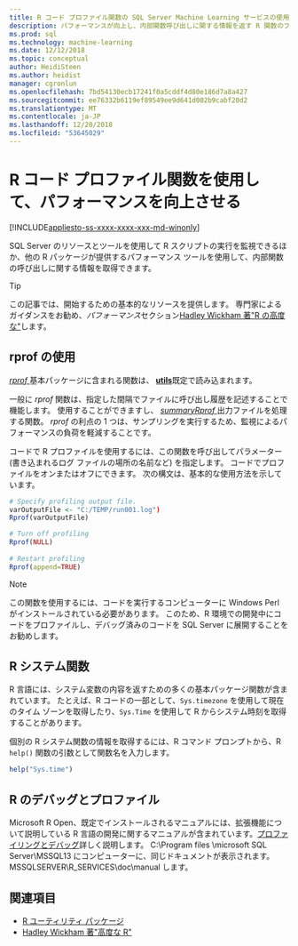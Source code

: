 ```yaml
---
title: R コード プロファイル関数の SQL Server Machine Learning サービスの使用します。
description: パフォーマンスが向上し、内部関数呼び出しに関する情報を返す R 関数のプロファイルを使用して SQL Server で R 計算をより迅速に結果を取得します。
ms.prod: sql
ms.technology: machine-learning
ms.date: 12/12/2018
ms.topic: conceptual
author: HeidiSteen
ms.author: heidist
manager: cgronlun
ms.openlocfilehash: 7bd54130ecb17241f0a5cddf4d80e186d7a8a427
ms.sourcegitcommit: ee76332b6119ef89549ee9d641d002b9cabf20d2
ms.translationtype: MT
ms.contentlocale: ja-JP
ms.lasthandoff: 12/20/2018
ms.locfileid: "53645029"
---
```

# <a name="use-r-code-profiling-functions-to-improve-performance"></a>R コード プロファイル関数を使用して、パフォーマンスを向上させる
[!INCLUDE[appliesto-ss-xxxx-xxxx-xxx-md-winonly](../../includes/appliesto-ss-xxxx-xxxx-xxx-md-winonly.md)]

SQL Server のリソースとツールを使用して R スクリプトの実行を監視できるほか、他の R パッケージが提供するパフォーマンス ツールを使用して、内部関数の呼び出しに関する情報を取得できます。 

> [!TIP]
> この記事では、開始するための基本的なリソースを提供します。 専門家によるガイダンスをお勧め、*パフォーマンス*セクション[Hadley Wickham 著"R の高度な"](http://adv-r.had.co.nz)します。

## <a name="using-rprof"></a>rprof の使用

[*rprof* ](https://www.rdocumentation.org/packages/utils/versions/3.5.1/topics/Rprof)基本パッケージに含まれる関数は、 [ **utils**](https://www.rdocumentation.org/packages/utils/versions/3.5.1)既定で読み込まれます。 

一般に *rprof* 関数は、指定した間隔でファイルに呼び出し履歴を記述することで機能します。 使用することができますし、 [ *summaryRprof* ](https://www.rdocumentation.org/packages/utils/versions/3.5.1/topics/summaryRprof)出力ファイルを処理する関数。 *rprof* の利点の 1 つは、サンプリングを実行するため、監視によるパフォーマンスの負荷を軽減することです。

コードで R プロファイルを使用するには、この関数を呼び出してパラメーター (書き込まれるログ ファイルの場所の名前など) を指定します。 コードでプロファイルをオンまたはオフにできます。 次の構文は、基本的な使用方法を示しています。 

```R
# Specify profiling output file.
varOutputFile <- "C:/TEMP/run001.log")
Rprof(varOutputFile)

# Turn off profiling
Rprof(NULL)
    
# Restart profiling
Rprof(append=TRUE)
```

> [!NOTE]
> この関数を使用するには、コードを実行するコンピューターに Windows Perl がインストールされている必要があります。 このため、R 環境での開発中にコードをプロファイルし、デバッグ済みのコードを SQL Server に展開することをお勧めします。  


## <a name="r-system-functions"></a>R システム関数

R 言語には、システム変数の内容を返すための多くの基本パッケージ関数が含まれています。 たとえば、R コードの一部として、`Sys.timezone` を使用して現在のタイム ゾーンを取得したり、`Sys.Time` を使用して R からシステム時刻を取得することがあります。 

個別の R システム関数の情報を取得するには、R コマンド プロンプトから、R `help()` 関数の引数として関数名を入力します。

```R
help("Sys.time")
```

## <a name="debugging-and-profiling-in-r"></a>R のデバッグとプロファイル

Microsoft R Open、既定でインストールされるマニュアルには、拡張機能について説明している R 言語の開発に関するマニュアルが含まれています。[プロファイリングとデバッグ](https://cran.r-project.org/doc/manuals/r-release/R-exts.html#Debugging)詳しく説明します。 C:\Program files \microsoft SQL Server\MSSQL13 にコンピューターに、同じドキュメントが表示されます。MSSQLSERVER\R_SERVICES\doc\manual します。

## <a name="see-also"></a>関連項目

+ [R ユーティリティ パッケージ](https://www.rdocumentation.org/packages/utils/versions/3.5.1)
+ [Hadley Wickham 著"高度な R"](http://adv-r.had.co.nz)
